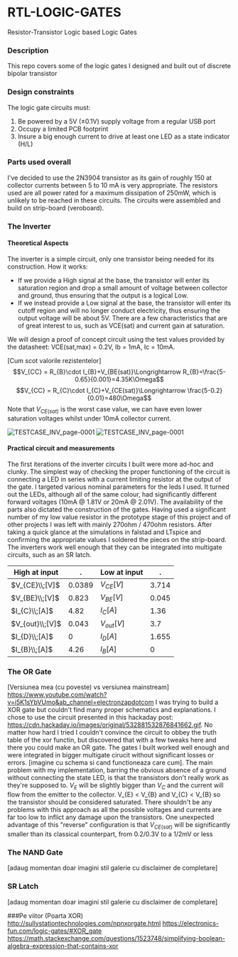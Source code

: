 # RTL-LOGIC-GATES
Resistor-Transistor Logic based Logic Gates

### Description
This repo covers some of the logic gates I designed and built out of discrete bipolar transistor

### Design constraints
The logic gate circuits must:
1.  Be powered by a 5V (±0.1V) supply voltage from a regular USB port
2.  Occupy a limited PCB footprint
3.  Insure a big enough current to drive at least one LED as a state indicator (H/L)

### Parts used overall
I've decided to use the 2N3904 transistor as its gain of roughly 150 at collector currents between 5 to 10 mA is very appropriate. The resistors used are all power rated for a maximum dissipation of 250mW, which is unlikely to be reached in these circuits. The circuits were assembled and build on strip-board (veroboard).

### The Inverter
#### Theoretical Aspects
The inverter is a simple circuit, only one transistor being needed for its construction.
How it works:
* If we provide a High signal at the base, the transistor will enter its saturation region and drop a small amount of voltage between collector and ground, thus ensuring that the output is a logical Low.
* If we instead provide a Low signal at the base, the transistor will enter its cutoff region and will no longer conduct electricity, thus ensuring the output voltage will be about 5V.
There are a few characteristics that are of great interest to us, such as VCE(sat) and current gain at saturation.

We will design a proof of concept circuit using the test values provided by the datasheet: VCE(sat,max) = 0.2V, Ib = 1mA, Ic = 10mA.


[Cum scot valorile rezistentelor]
$$V_{CC} = R_{B}\cdot I_{B}+V_{BE(sat)}\Longrightarrow R_{B}=\frac{5-0.65}{0.001}=4.35K\Omega$$
$$V_{CC} = R_{C}\cdot I_{C}+V_{CE(sat)}\Longrightarrow \frac{5-0.2}{0.01}=480\Omega$$
Note that $V_{CE(sat)}$ is the worst case value, we can have even lower saturation voltages whilst under 10mA collector current.

![TESTCASE_INV_page-0001](https://github.com/Riggstadt/RTL-LOGIC-GATES/assets/127757267/03417f3d-e9bc-4cb9-a8d5-545ea77a8cde)
![TESTCASE_INV_page-0001](https://github.com/Riggstadt/RTL-LOGIC-GATES/assets/127757267/0badeb5a-ee04-46f4-9467-623e68e4ad8c)






#### Practical circuit and measurements
The first iterations of the inverter circuits I built were more ad-hoc and clunky. The simplest way of checking the proper functioning of the circuit is connecting a LED in series with a current limiting resistor at the output of the gate. I targeted various nominal parameters for the leds I used. It turned out the LEDs, although all of the same colour, had significantly different forward voltages (10mA @ 1.81V or 20mA @ 2.01V). The availability of the parts also dictated the construction of the gates. Having used a significant number of my low value resistor in the prototype stage of this project and of other projects I was left with mainly 270ohm / 470ohm resistors.
After taking a quick glance at the simulations in falstad and LTspice and confirming the appropriate values I soldered the pieces on the strip-board.
The inverters work well enough that they can be integrated into multigate circuits, such as an SR latch.

| High at input  | . | Low at input | . |
| ------------- |---| ------------- |---|
| $V_{CE}\\;[V]$ |0.0389|$V_{CE}[V]$|3.714|
| $V_{BE}\\;[V]$ |0.823|$V_{BE}[V]$|0.045|
| $I_{C}\\;[A]$ |4.82|$I_{C}[A]$|1.36|
| $V_{out}\\;[V]$ |0.043|$V_{out}[V]$|3.7|
| $I_{D}\\;[A]$ |0|$I_{D}[A]$|1.655|
| $I_{B}\\;[A]$ |4.26|$I_{B}[A]$|0|

### The OR Gate
[Versiunea mea (cu poveste)  vs versiunea mainstream]
https://www.youtube.com/watch?v=i5K1sYbVUmo&ab_channel=electronzapdotcom
I was trying to build a XOR gate but couldn't find many proper schematics and explanations. I chose to use the circuit presented in this hackaday post: https://cdn.hackaday.io/images/original/532881532876841662.gif. No matter how hard I tried I couldn't convince the circuit to obbey the truth table of the xor functin, but discovered that with a few tweaks here and there you could make an OR gate. The gates I built worked well enough and were integrated in bigger multigate cirucit without significant losses or errors.
[imagine cu schema si cand functioneaza care cum].
The main problem with my implementation, barring the obvious absence of a ground without connecting the state LED, is that the transistors don't really work as they're supposed to. $V_{E}$ will be slightly bigger than $V_{C}$ and the current will flow from the emitter to the collector. V_{E} < V_{B} and V_{C} < V_{B} so the transistor should be considered saturated. There shouldn't be any problems with this approach as all the possible voltages and currents are far too low to inflict any damage upon the transistors. One unexpected advantage of this "reverse" configuration is that $V_{CE(sat)}$ will be significantly smaller than its classical counterpart, from 0.2/0.3V to a 1/2mV or less
### The NAND Gate
[adaug momentan doar imagini stil galerie cu disclaimer de completare]

### SR Latch 
[adaug momentan doar imagini stil galerie cu disclaimer de completare]

###Pe viitor (Poarta XOR)
http://sullystationtechnologies.com/npnxorgate.html
https://electronics-fun.com/logic-gates/#XOR_gate
https://math.stackexchange.com/questions/1523748/simplifying-boolean-algebra-expression-that-contains-xor

